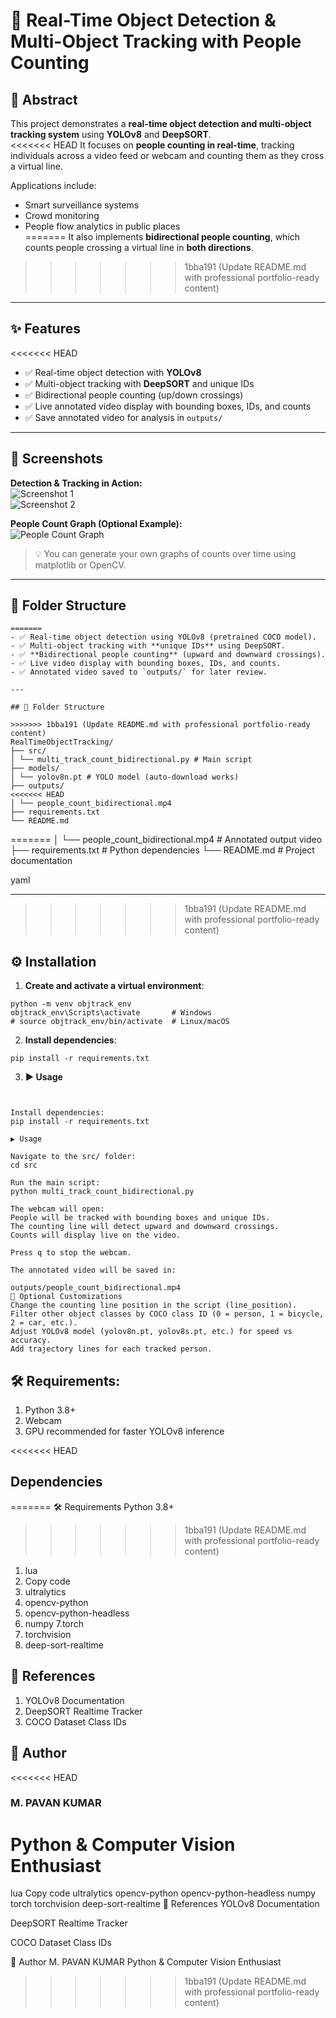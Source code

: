 # 🚀 Real-Time Object Detection & Multi-Object Tracking with People Counting

## 📄 Abstract
This project demonstrates a **real-time object detection and multi-object tracking system** using **YOLOv8** and **DeepSORT**.  
<<<<<<< HEAD
It focuses on **people counting in real-time**, tracking individuals across a video feed or webcam and counting them as they cross a virtual line.  

Applications include:  
- Smart surveillance systems  
- Crowd monitoring  
- People flow analytics in public places  
=======
It also implements **bidirectional people counting**, which counts people crossing a virtual line in **both directions**.
>>>>>>> 1bba191 (Update README.md with professional portfolio-ready content)

---

## ✨ Features
<<<<<<< HEAD
- ✅ Real-time object detection with **YOLOv8**  
- ✅ Multi-object tracking with **DeepSORT** and unique IDs  
- ✅ Bidirectional people counting (up/down crossings)  
- ✅ Live annotated video display with bounding boxes, IDs, and counts  
- ✅ Save annotated video for analysis in `outputs/`  

---

## 📸 Screenshots

**Detection & Tracking in Action:**  
![Screenshot 1](images/screenshot1.png)  
![Screenshot 2](images/screenshot2.png)  

**People Count Graph (Optional Example):**  
![People Count Graph](images/people_count_graph.png)  

> 💡 You can generate your own graphs of counts over time using matplotlib or OpenCV.

---

## 📁 Folder Structure


```
=======
- ✅ Real-time object detection using YOLOv8 (pretrained COCO model).  
- ✅ Multi-object tracking with **unique IDs** using DeepSORT.  
- ✅ **Bidirectional people counting** (upward and downward crossings).  
- ✅ Live video display with bounding boxes, IDs, and counts.  
- ✅ Annotated video saved to `outputs/` for later review.  

---

## 📁 Folder Structure

>>>>>>> 1bba191 (Update README.md with professional portfolio-ready content)
RealTimeObjectTracking/
├── src/
│ └── multi_track_count_bidirectional.py # Main script
├── models/
│ └── yolov8n.pt # YOLO model (auto-download works)
├── outputs/
<<<<<<< HEAD
│ └── people_count_bidirectional.mp4
├── requirements.txt
└── README.md
```


=======
│ └── people_count_bidirectional.mp4 # Annotated output video
├── requirements.txt # Python dependencies
└── README.md # Project documentation

yaml

---

>>>>>>> 1bba191 (Update README.md with professional portfolio-ready content)
## ⚙️ Installation

1. **Create and activate a virtual environment**:
```
python -m venv objtrack_env
objtrack_env\Scripts\activate       # Windows
# source objtrack_env/bin/activate  # Linux/macOS

```
2. **Install dependencies**:
```
pip install -r requirements.txt
```

3. **▶️ Usage**
```


Install dependencies:
pip install -r requirements.txt

▶️ Usage

Navigate to the src/ folder:
cd src

Run the main script:
python multi_track_count_bidirectional.py

The webcam will open:
People will be tracked with bounding boxes and unique IDs.
The counting line will detect upward and downward crossings.
Counts will display live on the video.

Press q to stop the webcam.

The annotated video will be saved in:

outputs/people_count_bidirectional.mp4
🔧 Optional Customizations
Change the counting line position in the script (line_position).
Filter other object classes by COCO class ID (0 = person, 1 = bicycle, 2 = car, etc.).
Adjust YOLOv8 model (yolov8n.pt, yolov8s.pt, etc.) for speed vs accuracy.
Add trajectory lines for each tracked person.
```
## **🛠 Requirements:**
1. Python 3.8+
2. Webcam
3. GPU recommended for faster YOLOv8 inference

<<<<<<< HEAD
## **Dependencies**
=======
🛠 Requirements
Python 3.8+
>>>>>>> 1bba191 (Update README.md with professional portfolio-ready content)

1. lua
2. Copy code
3. ultralytics
4. opencv-python
5. opencv-python-headless
6. numpy
7.torch
8. torchvision
9. deep-sort-realtime

## **🔗 References**
1. YOLOv8 Documentation
2. DeepSORT Realtime Tracker
3. COCO Dataset Class IDs

## 👤 Author

<<<<<<< HEAD
### M. PAVAN KUMAR
Python & Computer Vision Enthusiast
=======
lua
Copy code
ultralytics
opencv-python
opencv-python-headless
numpy
torch
torchvision
deep-sort-realtime
🔗 References
YOLOv8 Documentation

DeepSORT Realtime Tracker

COCO Dataset Class IDs

👤 Author
M. PAVAN KUMAR
Python & Computer Vision Enthusiast
>>>>>>> 1bba191 (Update README.md with professional portfolio-ready content)
